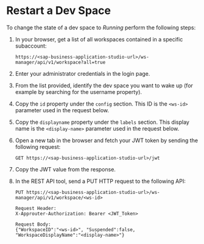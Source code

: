 <!-- loio1f5458361583460b83eb0e208b89b0ed -->

# Restart a Dev Space

To change the state of a dev space to *Running* perform the following steps:

1.  In your browser, get a list of all workspaces contained in a specific subaccount:

    ```
    https://<sap-business-application-studio-url>/ws-manager/api/v1/workspace?all=true
    ```

2.  Enter your administrator credentials in the login page.
3.  From the list provided, identify the dev space you want to wake up \(for example by searching for the username property\).
4.  Copy the `id` property under the `config` section. This ID is the `<ws-id>` parameter used in the request below.
5.  Copy the `displayname` property under the `labels` section. This display name is the `<display-name>` parameter used in the request below.
6.  Open a new tab in the browser and fetch your JWT token by sending the following request:

    ```
    GET https://<sap-business-application-studio-url>/jwt
    
    ```

7.  Copy the JWT value from the response.
8.  In the REST API tool, send a PUT HTTP request to the following API:

    ```
    PUT https://<sap-business-application-studio-url>/ws-manager/api/v1/workspace/<ws-id>
    
    Request Header:
    X-Approuter-Authorization: Bearer <JWT_Token>
    
    Request Body:
    {"WorkspaceID":"<ws-id>", "Suspended":false, "WorkspaceDisplayName":"<display-name>"}
    ```


